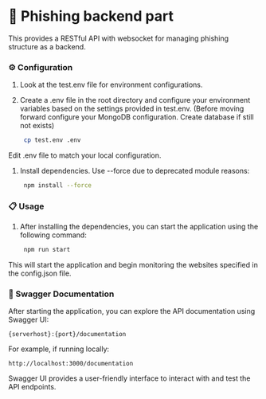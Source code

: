 # 🚀 Phishing backend part 

This provides a RESTful API with websocket for managing phishing structure as a backend. 

### ⚙️ Configuration

1. Look at the test.env file for environment configurations.

2. Create a .env file in the root directory and configure your environment variables based on the settings provided in test.env. (Before moving forward configure your MongoDB configuration. Create database if still not exists)

   ```bash
    cp test.env .env

Edit .env file to match your local configuration.

1. Install dependencies. Use --force due to deprecated module reasons:

   ```bash
    npm install --force

### 📋 Usage

1. After installing the dependencies, you can start the application using the following command:

   ```bash
    npm run start

This will start the application and begin monitoring the websites specified in the config.json file.


### 📄 Swagger Documentation

After starting the application, you can explore the API documentation using Swagger UI:

    {serverhost}:{port}/documentation

For example, if running locally:

    http://localhost:3000/documentation

Swagger UI provides a user-friendly interface to interact with and test the API endpoints.